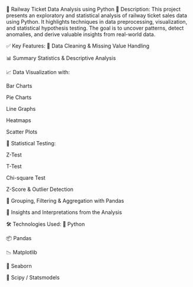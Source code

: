 🚆 Railway Ticket Data Analysis using Python
📌 Description:
This project presents an exploratory and statistical analysis of railway ticket sales data using Python. It highlights techniques in data preprocessing, visualization, and statistical hypothesis testing. The goal is to uncover patterns, detect anomalies, and derive valuable insights from real-world data.

✅ Key Features:
🧹 Data Cleaning & Missing Value Handling

📊 Summary Statistics & Descriptive Analysis

📈 Data Visualization with:

Bar Charts

Pie Charts

Line Graphs

Heatmaps

Scatter Plots

🧪 Statistical Testing:

Z-Test

T-Test

Chi-square Test

Z-Score & Outlier Detection

🔄 Grouping, Filtering & Aggregation with Pandas

📝 Insights and Interpretations from the Analysis

🛠️ Technologies Used:
🐍 Python

📦 Pandas

📉 Matplotlib

🌈 Seaborn

🔬 Scipy / Statsmodels
